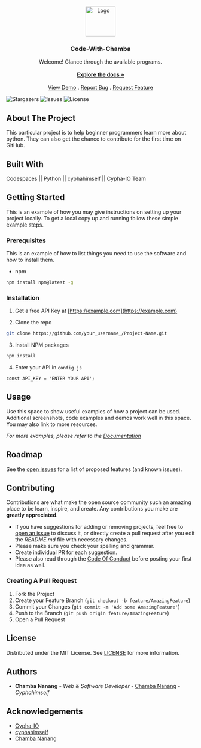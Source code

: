 <br/>
<p align="center">
  <a href="https://github.com/cyphahimself/Code-With-Chamba">
    <img src="images/logo.png" alt="Logo" width="80" height="80">
  </a>

  <h3 align="center">Code-With-Chamba</h3>

  <p align="center">
    Welcome! Glance through the available programs. 
    <br/>
    <br/>
    <a href="https://github.com/cyphahimself/Code-With-Chamba"><strong>Explore the docs »</strong></a>
    <br/>
    <br/>
    <a href="https://github.com/cyphahimself/Code-With-Chamba">View Demo</a>
    .
    <a href="https://github.com/cyphahimself/Code-With-Chamba/issues">Report Bug</a>
    .
    <a href="https://github.com/cyphahimself/Code-With-Chamba/issues">Request Feature</a>
  </p>
</p>

![Stargazers](https://img.shields.io/github/stars/cyphahimself/Code-With-Chamba?style=social) ![Issues](https://img.shields.io/github/issues/cyphahimself/Code-With-Chamba) ![License](https://img.shields.io/github/license/cyphahimself/Code-With-Chamba) 

## About The Project

This particular project is to help beginner programmers learn more about python. They can also get the chance to contribute for the first time on GitHub. 

## Built With

Codespaces || Python || cyphahimself || Cypha-IO Team

## Getting Started

This is an example of how you may give instructions on setting up your project locally.
To get a local copy up and running follow these simple example steps.

### Prerequisites

This is an example of how to list things you need to use the software and how to install them.

* npm

```sh
npm install npm@latest -g
```

### Installation

1. Get a free API Key at [https://example.com](https://example.com)

2. Clone the repo

```sh
git clone https://github.com/your_username_/Project-Name.git
```

3. Install NPM packages

```sh
npm install
```

4. Enter your API in `config.js`

```JS
const API_KEY = 'ENTER YOUR API';
```

## Usage

Use this space to show useful examples of how a project can be used. Additional screenshots, code examples and demos work well in this space. You may also link to more resources.

_For more examples, please refer to the [Documentation](https://example.com)_

## Roadmap

See the [open issues](https://github.com/cyphahimself/Code-With-Chamba/issues) for a list of proposed features (and known issues).

## Contributing

Contributions are what make the open source community such an amazing place to be learn, inspire, and create. Any contributions you make are **greatly appreciated**.
* If you have suggestions for adding or removing projects, feel free to [open an issue](https://github.com/cyphahimself/Code-With-Chamba/issues/new) to discuss it, or directly create a pull request after you edit the *README.md* file with necessary changes.
* Please make sure you check your spelling and grammar.
* Create individual PR for each suggestion.
* Please also read through the [Code Of Conduct](https://github.com/cyphahimself/Code-With-Chamba/blob/main/CODE_OF_CONDUCT.md) before posting your first idea as well.

### Creating A Pull Request

1. Fork the Project
2. Create your Feature Branch (`git checkout -b feature/AmazingFeature`)
3. Commit your Changes (`git commit -m 'Add some AmazingFeature'`)
4. Push to the Branch (`git push origin feature/AmazingFeature`)
5. Open a Pull Request

## License

Distributed under the MIT License. See [LICENSE](https://github.com/cyphahimself/Code-With-Chamba/blob/main/LICENSE.md) for more information.

## Authors

* **Chamba Nanang** - *Web & Software Developer* - [Chamba Nanang](https://github.com/cypha-io) - *Cyphahimself*

## Acknowledgements

* [Cypha-IO](https://github.com/cypha-io)
* [cyphahimself](https://instagram.com/cyphahimself)
* [Chamba Nanang](https://teensraveofficial.com)
